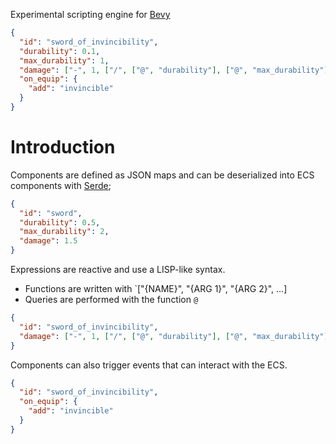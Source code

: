 Experimental scripting engine for [Bevy](https://github.com/bevyengine/bevy)

```json
{
  "id": "sword_of_invincibility",
  "durability": 0.1,
  "max_durability": 1,
  "damage": ["-", 1, ["/", ["@", "durability"], ["@", "max_durability"]]],
  "on_equip": {
    "add": "invincible"
  }
}
```

# Introduction
Components are defined as JSON maps and can be deserialized into ECS components with [Serde](https://serde.rs/);

```json
{
  "id": "sword",
  "durability": 0.5,
  "max_durability": 2,
  "damage": 1.5
}
```

Expressions are reactive and use a LISP-like syntax.
 * Functions are written with `["{NAME}", "{ARG 1}", "{ARG 2}", ...]
 * Queries are performed with the function `@`

```json
{
  "id": "sword_of_invincibility",
  "damage": ["-", 1, ["/", ["@", "durability"], ["@", "max_durability"]]]
}
```

Components can also trigger events that can interact with the ECS.

```json
{
  "id": "sword_of_invincibility",
  "on_equip": {
    "add": "invincible"
  }
}
```
